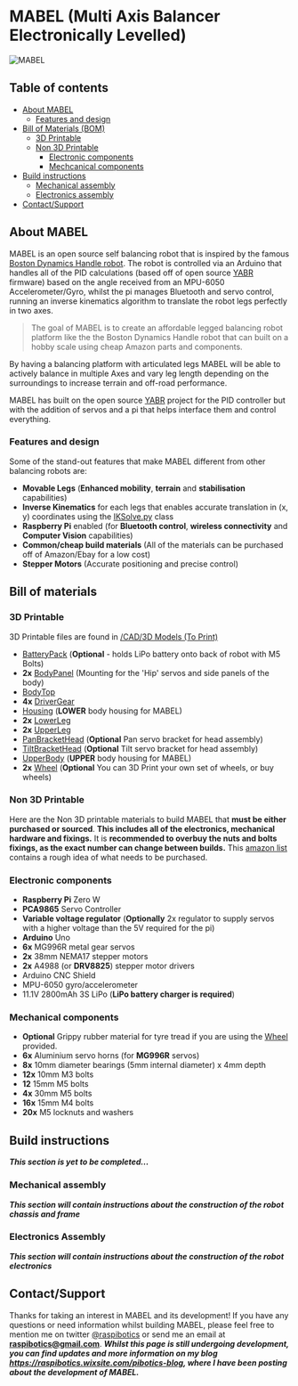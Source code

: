# MABEL (Multi Axis Balancer Electronically Levelled)
![MABEL](https://i.imgur.com/ciOArSG.jpeg "MABEL")
## Table of contents
 - [About MABEL](#About-MABEL)
   - [Features and design](#features-and-design)
 - [Bill of Materials (BOM)](#bill-of-materials)
   - [3D Printable](#3d-printable)
   - [Non 3D Printable](#non-3d-Printable)
     - [Electronic components](#electronic-components)
     - [Mechcanical components](#mechanical-components)
 - [Build instructions](#build-instructions)
     - [Mechanical assembly](#mechanical-assembly)
     - [Electronics assembly](#electronics-assembly)
 - [Contact/Support](#contactsupport)

## About MABEL
MABEL is an open source self balancing robot that is inspired by the famous [Boston Dynamics Handle robot](http://https://www.youtube.com/watch?v=-7xvqQeoA8c "Boston Dynamics Handle robot"). The robot is controlled via an Arduino that handles all of the PID calculations (based off of open source [YABR](http://http://www.brokking.net/yabr_main.html " YABR") firmware) based on the angle received from an MPU-6050 Accelerometer/Gyro, whilst the pi manages Bluetooth and servo control, running an inverse kinematics algorithm to translate the robot legs perfectly in two axes.

> The goal of MABEL is to create an affordable legged balancing robot platform like the the Boston Dynamics Handle robot that can built on a hobby scale using cheap Amazon parts and components.

By having a balancing platform with articulated legs MABEL will be able to actively balance in multiple Axes and vary leg length depending on the surroundings to increase terrain and off-road performance.

MABEL has built on the open source [YABR](http://http://www.brokking.net/yabr_main.html "YABR") project for the PID controller but with the addition of servos and a pi that helps interface them and control everything.
### Features and design 
Some of the stand-out features that make MABEL different from other balancing robots are:
- **Movable Legs** (**Enhanced mobility**, **terrain** and **stabilisation** capabilities)
- **Inverse Kinematics** for each legs that enables accurate translation in (x, y) coordinates using the [IKSolve.py](https://github.com/raspibotics/MABEL/blob/master/raspi_code/IKSolve2.py) class
- **Raspberry Pi** enabled (for **Bluetooth control**, **wireless connectivity** and **Computer Vision** capabilities)
- **Common/cheap build materials** (All of the materials can be purchased off of Amazon/Ebay for a low cost)
- **Stepper Motors** (Accurate positioning and precise control)

## Bill of materials
### 3D Printable
3D Printable files are found in [/CAD/3D Models (To Print)](https://github.com/raspibotics/MABEL/tree/master/CAD/3D%20Models%20(To%20print))
- [BatteryPack](https://github.com/raspibotics/MABEL/blob/master/CAD/3D%20Models%20(To%20print)/BatteryPack.stl) (**Optional** - holds LiPo battery onto back of robot with M5 Bolts)
- **2x** [BodyPanel](https://github.com/raspibotics/MABEL/blob/master/CAD/3D%20Models%20(To%20print)/BodyPanel.stl) (Mounting for the 'Hip' servos and side panels of the body)
- [BodyTop](https://github.com/raspibotics/MABEL/blob/master/CAD/3D%20Models%20(To%20print)/BodyTop.stl)
- **4x** [DriverGear](https://github.com/raspibotics/MABEL/blob/master/CAD/3D%20Models%20(To%20print)/DriverGear.stl)
- [Housing](https://github.com/raspibotics/MABEL/blob/master/CAD/3D%20Models%20(To%20print)/Housing.stl) (**LOWER** body housing for MABEL)
- **2x** [LowerLeg](https://github.com/raspibotics/MABEL/blob/master/CAD/3D%20Models%20(To%20print)/LowerLeg.stl)
- **2x** [UpperLeg](https://github.com/raspibotics/MABEL/blob/master/CAD/3D%20Models%20(To%20print)/UpperLeg.stl)
- [PanBracketHead](https://github.com/raspibotics/MABEL/blob/master/CAD/3D%20Models%20(To%20print)/PanBracketHead.stl) (**Optional** Pan servo bracket for head assembly)
- [TiltBracketHead](https://github.com/raspibotics/MABEL/blob/master/CAD/3D%20Models%20(To%20print)/TiltBracketHead.stl) (**Optional** Tilt servo bracket for head assembly)
- [UpperBody](https://github.com/raspibotics/MABEL/blob/master/CAD/3D%20Models%20(To%20print)/UpperBody.stl) (**UPPER** body housing for MABEL)
- **2x** [Wheel](https://github.com/raspibotics/MABEL/blob/master/CAD/3D%20Models%20(To%20print)/Wheel.stl) (**Optional** You can 3D Print your own set of wheels, or buy wheels)

### Non 3D Printable
Here are the Non 3D printable materials to build MABEL that **must be either purchased or sourced**. **This includes all of the electronics, mechanical hardware and fixings.** It is **recommended to overbuy the nuts and bolts fixings, as the exact number can change between builds.** This [amazon list](https://www.amazon.co.uk/gp/registry/wishlist/1K7SOU8MRG2K7/ref=cm_wl_huc_view) contains a rough idea of what needs to be purchased.

### Electronic components
- **Raspberry Pi** Zero W
- **PCA9865** Servo Controller
- **Variable voltage regulator** (**Optionally** 2x regulator to supply servos with a higher voltage than the 5V required for the  pi)
- **Arduino** Uno 
- **6x** MG996R metal gear servos
- **2x** 38mm NEMA17 stepper motors
- **2x** A4988 (or **DRV8825**) stepper motor drivers 
- Arduino CNC Shield
- MPU-6050 gyro/accelerometer
- 11.1V 2800mAh 3S LiPo (**LiPo battery charger is required**)

### Mechanical components
- **Optional** Grippy rubber material for tyre tread if you are using the [Wheel](https://github.com/raspibotics/MABEL/blob/master/CAD/3D%20Models%20(To%20print)/Wheel.stl) provided.
- **6x** Aluminium servo horns (for **MG996R** servos)
- **8x** 	10mm diameter bearings (5mm internal diameter) x 4mm depth 
- **12x** 10mm M3 bolts
- **12** 15mm M5 bolts
- **4x** 30mm M5 bolts
- **16x** 15mm M4 bolts
- **20x** M5 locknuts and washers

## Build instructions
***This section is yet to be completed...*** 
### Mechanical assembly
***This section will contain instructions about the construction of the robot chassis and  frame***
### Electronics Assembly
***This section will contain instructions about the construction of the robot electronics***


## Contact/Support
Thanks for taking an interest in MABEL and its development! If you have any questions or need information whilst building MABEL, please feel free to mention me on twitter [@raspibotics](https://twitter.com/raspibotics) or send me an email at **raspibotics@gmail.com**. ***Whilst this page is still undergoing development, you can find updates and more information on my blog https://raspibotics.wixsite.com/pibotics-blog, where I have been posting about the development of MABEL.***
